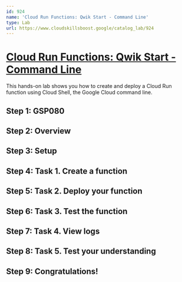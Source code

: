 ```yaml
---
id: 924
name: 'Cloud Run Functions: Qwik Start - Command Line'
type: Lab
url: https://www.cloudskillsboost.google/catalog_lab/924
---
```


# [Cloud Run Functions: Qwik Start - Command Line](https://www.cloudskillsboost.google/catalog_lab/924)

This hands-on lab shows you how to create and deploy a Cloud Run function using Cloud Shell, the Google Cloud command line.

## Step 1: GSP080

## Step 2: Overview

## Step 3: Setup

## Step 4: Task 1. Create a function

## Step 5: Task 2. Deploy your function

## Step 6: Task 3. Test the function

## Step 7: Task 4. View logs

## Step 8: Task 5. Test your understanding

## Step 9: Congratulations!

